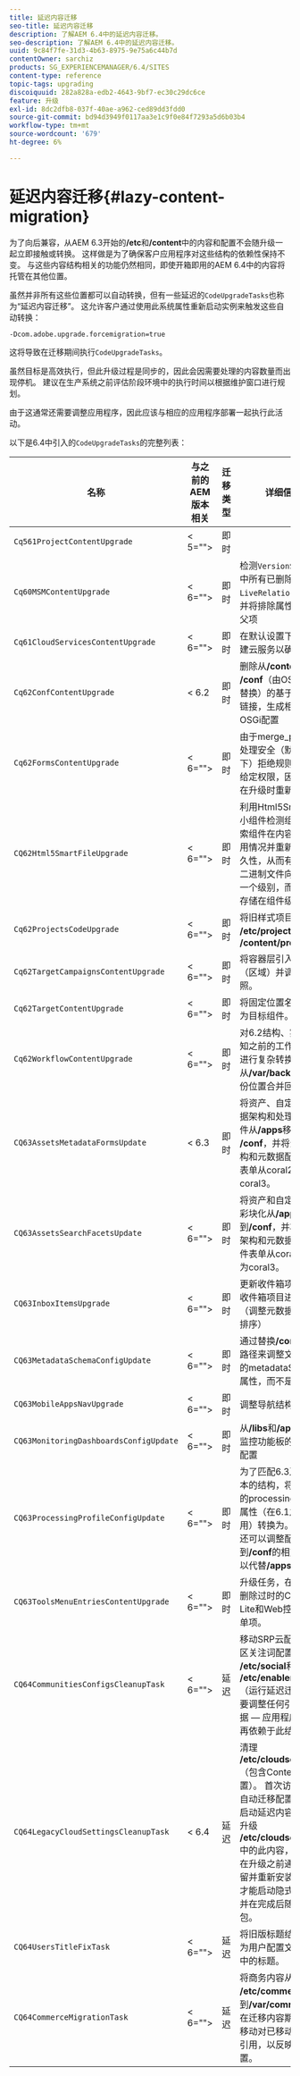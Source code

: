 ```yaml
---
title: 延迟内容迁移
seo-title: 延迟内容迁移
description: 了解AEM 6.4中的延迟内容迁移。
seo-description: 了解AEM 6.4中的延迟内容迁移。
uuid: 9c84f7fe-31d3-4b63-8975-9e75a6c44b7d
contentOwner: sarchiz
products: SG_EXPERIENCEMANAGER/6.4/SITES
content-type: reference
topic-tags: upgrading
discoiquuid: 282a828a-edb2-4643-9bf7-ec30c29dc6ce
feature: 升级
exl-id: 8dc2dfb8-037f-40ae-a962-ced89dd3fdd0
source-git-commit: bd94d3949f0117aa3e1c9f0e84f7293a5d6b03b4
workflow-type: tm+mt
source-wordcount: '679'
ht-degree: 6%

---
```


# 延迟内容迁移{#lazy-content-migration}

为了向后兼容，从AEM 6.3开始的&#x200B;**/etc**&#x200B;和&#x200B;**/content**&#x200B;中的内容和配置不会随升级一起立即接触或转换。 这样做是为了确保客户应用程序对这些结构的依赖性保持不变。 与这些内容结构相关的功能仍然相同，即使开箱即用的AEM 6.4中的内容将托管在其他位置。

虽然并非所有这些位置都可以自动转换，但有一些延迟的`CodeUpgradeTasks`也称为“延迟内容迁移”。 这允许客户通过使用此系统属性重新启动实例来触发这些自动转换：

```shell
-Dcom.adobe.upgrade.forcemigration=true
```

这将导致在迁移期间执行`CodeUpgradeTasks`。

虽然目标是高效执行，但此升级过程是同步的，因此会因需要处理的内容数量而出现停机。 建议在生产系统之前评估阶段环境中的执行时间以根据维护窗口进行规划。

由于这通常还需要调整应用程序，因此应该与相应的应用程序部署一起执行此活动。

以下是6.4中引入的`CodeUpgradeTasks`的完整列表：

| **名称** | **与之前的AEM版本相关** | **迁移类型** | **详细信息** |
|---|---|---|---|
| `Cq561ProjectContentUpgrade` | &lt; 5=&quot;&quot;> | 即时 |  |
| `Cq60MSMContentUpgrade` | &lt; 6=&quot;&quot;> | 即时 | 检测`VersionStorage`中所有已删除的`LiveRelationShips`，并将排除属性添加到父项 |
| `Cq61CloudServicesContentUpgrade` | &lt; 6=&quot;&quot;> | 即时 | 在默认设置下重新构建云服务以确保安全 |
| `Cq62ConfContentUpgrade` | &lt; 6.2 | 即时 | 删除从&#x200B;**/content**&#x200B;到&#x200B;**/conf**（由OSGi机制替换）的基于属性的链接，生成相应的OSGi配置 |
| `Cq62FormsContentUpgrade` | &lt; 6=&quot;&quot;> | 即时 | 由于merge_preserve处理安全（默认情况下）拒绝规则会覆盖给定权限，因此需要在升级时重新排序 |
| `CQ62Html5SmartFileUpgrade` | &lt; 6=&quot;&quot;> | 即时 | 利用Html5SmartFile小组件检测组件，搜索组件在内容中的使用情况并重新构建持久性，从而有效地将二进制文件向下移动一个级别，而不将其存储在组件级别。 |
| `Cq62ProjectsCodeUpgrade` | &lt; 6=&quot;&quot;> | 即时 | 将旧样式项目从&#x200B;**/etc/projects**&#x200B;移动到&#x200B;**/content/projects** |
| `Cq62TargetCampaignsContentUpgrade` | &lt; 6=&quot;&quot;> | 即时 | 将容器层引入层级（区域）并调整参照。 |
| `Cq62TargetContentUpgrade` | &lt; 6=&quot;&quot;> | 即时 | 将固定位置名称设置为目标组件。 |
| `Cq62WorkflowContentUpgrade` | &lt; 6=&quot;&quot;> | 即时 | 对6.2结构、实例和通知之前的工作流模型进行复杂转换，然后从&#x200B;**/var/backup**&#x200B;的备份位置合并回来 |
| `CQ63AssetsMetadataFormsUpdate` | &lt; 6.3 | 即时 | 将资产、自定义元数据架构和处理配置文件从&#x200B;**/apps**&#x200B;移动到&#x200B;**/conf**，并将元数据架构和元数据配置文件表单从coral2转换为coral3。 |
| `CQ63AssetsSearchFacetsUpdate` | &lt; 6=&quot;&quot;> | 即时 | 将资产和自定义搜索彩块化从&#x200B;**/apps**&#x200B;移动到&#x200B;**/conf**，并将元数据架构和元数据配置文件表单从coral2转换为coral3。 |
| `CQ63InboxItemsUpgrade` | &lt; 6=&quot;&quot;> | 即时 | 更新收件箱项目以对收件箱项目进行排序（调整元数据以高效排序） |
| `CQ63MetadataSchemaConfigUpdate` | &lt; 6=&quot;&quot;> | 即时 | 通过替换&#x200B;**/conf**&#x200B;的相对路径来调整文件夹上的metadataSchema属性，而不是&#x200B;**/apps** |
| `CQ63MobileAppsNavUpgrade` | &lt; 6=&quot;&quot;> | 即时 | 调整导航结构 |
| `CQ63MonitoringDashboardsConfigUpdate` | &lt; 6=&quot;&quot;> | 即时 | 从&#x200B;**/libs**&#x200B;和&#x200B;**/apps**&#x200B;移动监控功能板的自定义配置 |
| `CQ63ProcessingProfileConfigUpdate` | &lt; 6=&quot;&quot;> | 即时 | 为了匹配6.3及更高版本的结构，将资产中的processingProfile属性（在6.1之前使用）转换为。 此外，还可以调整配置文件到&#x200B;**/conf**&#x200B;的相对路径，以代替&#x200B;**/apps**。 |
| `CQ63ToolsMenuEntriesContentUpgrade` | &lt; 6=&quot;&quot;> | 即时 | 升级任务，在升级时删除过时的CRXDE Lite和Web控制台菜单项。 |
| `CQ64CommunitiesConfigsCleanupTask` | &lt; 6=&quot;&quot;> | 延迟 | 移动SRP云配置、社区关注词配置、清理&#x200B;**/etc/social**&#x200B;和&#x200B;**/etc/enablement**（运行延迟迁移时需要调整任何引用和数据 — 应用程序部分不再依赖于此结构）。 |
| `CQ64LegacyCloudSettingsCleanupTask` | &lt; 6.4 | 延迟 | 清理&#x200B;**/etc/cloudsettings**（包含ContextHub配置）。 首次访问时会自动迁移配置。 如果启动延迟内容迁移并升级&#x200B;**/etc/cloudsettings**&#x200B;中的此内容，则必须在升级之前通过包保留并重新安装该包，才能启动隐式转换，并在完成后随后卸载包。 |
| `CQ64UsersTitleFixTask` | &lt; 6=&quot;&quot;> | 延迟 | 将旧版标题结构调整为用户配置文件节点中的标题。 |
| `CQ64CommerceMigrationTask` | &lt; 6=&quot;&quot;> | 延迟 | 将商务内容从&#x200B;**/etc/commerce**&#x200B;迁移到&#x200B;**/var/commerce**。 在迁移内容期间，会移动对已移动内容的引用，以反映新位置。 |
